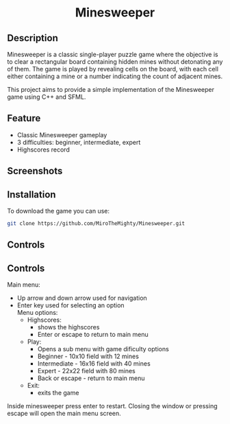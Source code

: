 <h1 align="center">Minesweeper</h1>

<h2 align="left">Description</h2>

Minesweeper is a classic single-player puzzle game where the objective is to clear a rectangular board containing hidden mines without detonating any of them. The game is played by revealing cells on the board, with each cell either containing a mine or a number indicating the count of adjacent mines.

This project aims to provide a simple implementation of the Minesweeper game using C++ and SFML.

<h2 align="left">Feature</h2>  

- Classic Minesweeper gameplay        
- 3 difficulties: beginner, intermediate, expert    
- Highscores record    

<h2 align="left">Screenshots</h2>

<h2 align="left">Installation</h2>

To download the game you can use:

```bash
git clone https://github.com/MiroTheMighty/Minesweeper.git
```

<h2 align="left">Controls</h2>

## Controls
Main menu:  
- Up arrow and down arrow used for navigation  
- Enter key used for selecting an option  
Menu options:  
  - Highscores:  
    - shows the highscores  
    - Enter or escape to return to main menu  
  - Play:  
    - Opens a sub menu with game dificulty options  
    - Beginner - 10x10 field with 12 mines  
    - Intermediate - 16x16 field with 40 mines  
    - Expert - 22x22 field with 80 mines  
    - Back or escape - return to main menu  
  - Exit:  
    - exits the game
 
Inside minesweeper press enter to restart. Closing the window or pressing escape will open the main menu screen.
